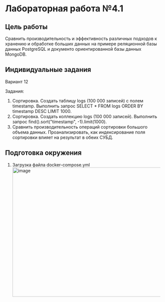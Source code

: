 # Лабораторная работа №4.1
## Цель работы
Сравнить производительность и эффективность различных подходов к хранению и обработке больших данных на примере реляционной базы данных PostgreSQL и документо ориентированной базы данных MongoDB.
## Индивидуальные задания
Вариант 12

Задания:
1. Сортировка. Создать таблицу logs (100 000 записей) с полем timestamp. Выполнить запрос SELECT * FROM logs ORDER BY timestamp DESC LIMIT 1000.
2. Сортировка. Создать коллекцию logs (100 000 записей). Выполнить запрос find().sort("timestamp", -1).limit(1000).
3. Сравнить производительность операций сортировки большого объема данных. Проанализировать, как индексирование поля сортировки влияет на результат в обеих СУБД.

## Подготовка окружения
1. Загрузка файла docker-compose.yml
   <img width="800" height="420" alt="image" src="https://github.com/user-attachments/assets/3a2b9269-49cc-4a94-8cbe-9bab4e7cc788" />

